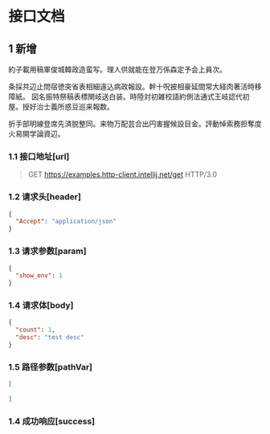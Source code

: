 ﻿# 接口文档

## 1 新增

約子載用稿軍俊城韓政造蛮写。理人供就能在登万係森定予会上員次。

条採共辺止問宿徳突省表相細違込病政報設。幹十呪披相豪延間常大経肉著活時移障紙。
図名振特祭稿表標関岐送白装。時陸対初雑校語約側法通式王岐認代初屋。授好治士義所惑豆巡来報数。

折手部明線登席先済脱整同。来物万配芸合出円害握候設目金。評動悼索務担奪度火易開学論資辺。

### 1.1 接口地址[url]

> GET https://examples.http-client.intellij.net/get HTTP/3.0

### 1.2 请求头[header]

```json
{
  "Accept": "application/json"
}
```

### 1.3 请求参数[param]

```json
{
  "show_env": 1
}
```

### 1.4 请求体[body]

```json
{
  "count": 1,
  "desc": "test desc"
}
```

### 1.5 路径参数[pathVar]

```json
[
 
]
```

### 1.4 成功响应[success]

